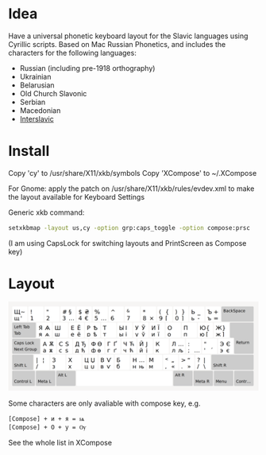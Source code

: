 # Idea

Have a universal phonetic keyboard layout for the Slavic languages using Cyrillic
scripts. Based on Mac Russian Phonetics, and includes the characters for the
following languages:

* Russian (including pre-1918 orthography)
* Ukrainian
* Belarusian
* Old Church Slavonic
* Serbian
* Macedonian
* [Interslavic]

# Install

Copy 'cy' to /usr/share/X11/xkb/symbols
Copy 'XCompose' to ~/.XCompose

For Gnome: apply the patch on /usr/share/X11/xkb/rules/evdev.xml to make the layout available for Keyboard Settings

Generic xkb command:
```sh
setxkbmap -layout us,cy -option grp:caps_toggle -option compose:prsc
```
(I am using CapsLock for switching layouts and PrintScreen as Compose key)

# Layout
![layout]

Some characters are only avaliable with compose key, e.g.
```
[Compose] + и + я = ѩ
[Compose] + О + у = Ѹ
```
See the whole list in XCompose

[layout]: https://github.com/grep0/cy/blob/master/CY.png?raw=true  "Cyrillic keyboard layout"
[Interslavic]: http://steen.free.fr/interslavic/
